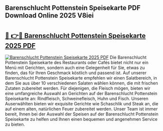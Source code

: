 ## Barenschlucht Pottenstein Speisekarte PDF Download Online 2025 V8iei

# <h2><a href="http://gc8etnj.nevu.top/?p=Barenschlucht+Pottenstein+Speisekarte">🔗 👉🔴 Barenschlucht Pottenstein Speisekarte 2025 PDF</a></h2>

[![Barenschlucht Pottenstein Speisekarte 2025 PDF](https://i.imgur.com/dBaPXMq.png)](http://gc8etnj.nevu.top/?p=Barenschlucht+Pottenstein+Speisekarte)
Die Barenschlucht Pottenstein Speisekarte des Restaurants oder Cafés bietet nicht nur ein Menü mit Gerichten, sondern auch eine Gelegenheit für Sie, etwas zu finden, das für Ihren Geschmack köstlich und passend ist. Auf unserer Barenschlucht Pottenstein Speisekarte empfehlen wir einen Salatbereich, in dem Sie aus über 10 verschiedenen Salaten wählen können, die mit frischen Zutaten zubereitet werden. Für diejenigen, die Fleisch mögen, bieten wir eine umfangreiche Auswahl an Gerichten auf der Barenschlucht Pottenstein Speisekarte an: Rindfleisch, Schweinefleisch, Huhn und Fisch. Unseren Auserwählten bieten wir exquisite Gerichte wie Schaschlik und Steak an, die auf einem alten, natürlichen Feuer zubereitet werden. Unser Team ist immer bereit, Ihnen bei der Auswahl der Speisen auf der Barenschlucht Pottenstein Speisekarte zu helfen und Ihnen einen bequemen und angenehmen Service zu bieten.
